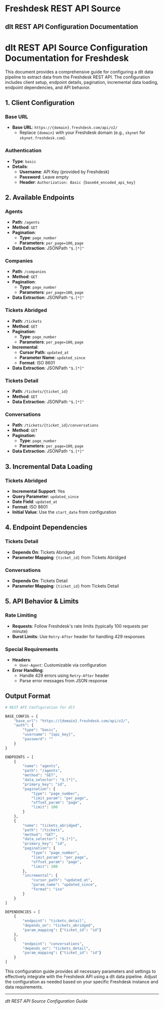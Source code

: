 # Freshdesk REST API Source

## dlt REST API Configuration Documentation

# dlt REST API Source Configuration Documentation for Freshdesk

This document provides a comprehensive guide for configuring a dlt data pipeline to extract data from the Freshdesk REST API. The configuration includes client setup, endpoint details, pagination, incremental data loading, endpoint dependencies, and API behavior.

## 1. Client Configuration

### Base URL
- **Base URL**: `https://{domain}.freshdesk.com/api/v2/`
  - Replace `{domain}` with your Freshdesk domain (e.g., `skynet` for `skynet.freshdesk.com`).

### Authentication
- **Type**: `basic`
- **Details**:
  - **Username**: API Key (provided by Freshdesk)
  - **Password**: Leave empty
  - **Header**: `Authorization: Basic {base64_encoded_api_key}`

## 2. Available Endpoints

### Agents
- **Path**: `/agents`
- **Method**: `GET`
- **Pagination**: 
  - **Type**: `page_number`
  - **Parameters**: `per_page=100`, `page`
- **Data Extraction**: JSONPath `"$.[*]"`

### Companies
- **Path**: `/companies`
- **Method**: `GET`
- **Pagination**: 
  - **Type**: `page_number`
  - **Parameters**: `per_page=100`, `page`
- **Data Extraction**: JSONPath `"$.[*]"`

### Tickets Abridged
- **Path**: `/tickets`
- **Method**: `GET`
- **Pagination**: 
  - **Type**: `page_number`
  - **Parameters**: `per_page=100`, `page`
- **Incremental**: 
  - **Cursor Path**: `updated_at`
  - **Parameter Name**: `updated_since`
  - **Format**: ISO 8601
- **Data Extraction**: JSONPath `"$.[*]"`

### Tickets Detail
- **Path**: `/tickets/{ticket_id}`
- **Method**: `GET`
- **Data Extraction**: JSONPath `"$.[*]"`

### Conversations
- **Path**: `/tickets/{ticket_id}/conversations`
- **Method**: `GET`
- **Pagination**: 
  - **Type**: `page_number`
  - **Parameters**: `per_page=100`, `page`
- **Data Extraction**: JSONPath `"$.[*]"`

## 3. Incremental Data Loading

### Tickets Abridged
- **Incremental Support**: Yes
- **Query Parameter**: `updated_since`
- **Date Field**: `updated_at`
- **Format**: ISO 8601
- **Initial Value**: Use the `start_date` from configuration

## 4. Endpoint Dependencies

### Tickets Detail
- **Depends On**: Tickets Abridged
- **Parameter Mapping**: `{ticket_id}` from Tickets Abridged

### Conversations
- **Depends On**: Tickets Detail
- **Parameter Mapping**: `{ticket_id}` from Tickets Detail

## 5. API Behavior & Limits

### Rate Limiting
- **Requests**: Follow Freshdesk's rate limits (typically 100 requests per minute)
- **Burst Limits**: Use `Retry-After` header for handling 429 responses

### Special Requirements
- **Headers**: 
  - `User-Agent`: Customizable via configuration
- **Error Handling**: 
  - Handle 429 errors using `Retry-After` header
  - Parse error messages from JSON response

## Output Format

```python
# REST API Configuration for dlt

BASE_CONFIG = {
    "base_url": "https://{domain}.freshdesk.com/api/v2/",
    "auth": {
        "type": "basic",
        "username": "{api_key}",
        "password": ""
    }
}

ENDPOINTS = [
    {
        "name": "agents",
        "path": "/agents",
        "method": "GET",
        "data_selector": "$.[*]",
        "primary_key": "id",
        "pagination": {
            "type": "page_number",
            "limit_param": "per_page",
            "offset_param": "page",
            "limit": 100
        }
    },
    {
        "name": "tickets_abridged",
        "path": "/tickets",
        "method": "GET",
        "data_selector": "$.[*]",
        "primary_key": "id",
        "pagination": {
            "type": "page_number",
            "limit_param": "per_page",
            "offset_param": "page",
            "limit": 100
        },
        "incremental": {
            "cursor_path": "updated_at",
            "param_name": "updated_since",
            "format": "iso"
        }
    }
]

DEPENDENCIES = [
    {
        "endpoint": "tickets_detail",
        "depends_on": "tickets_abridged",
        "param_mapping": {"ticket_id": "id"}
    },
    {
        "endpoint": "conversations",
        "depends_on": "tickets_detail",
        "param_mapping": {"ticket_id": "id"}
    }
]
```

This configuration guide provides all necessary parameters and settings to effectively integrate with the Freshdesk API using a dlt data pipeline. Adjust the configuration as needed based on your specific Freshdesk instance and data requirements.

---
*dlt REST API Source Configuration Guide*